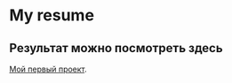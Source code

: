 # My resume
## Результат можно посмотреть здесь
[Мой первый проект](https://alexandr163.github.io/resume/).
